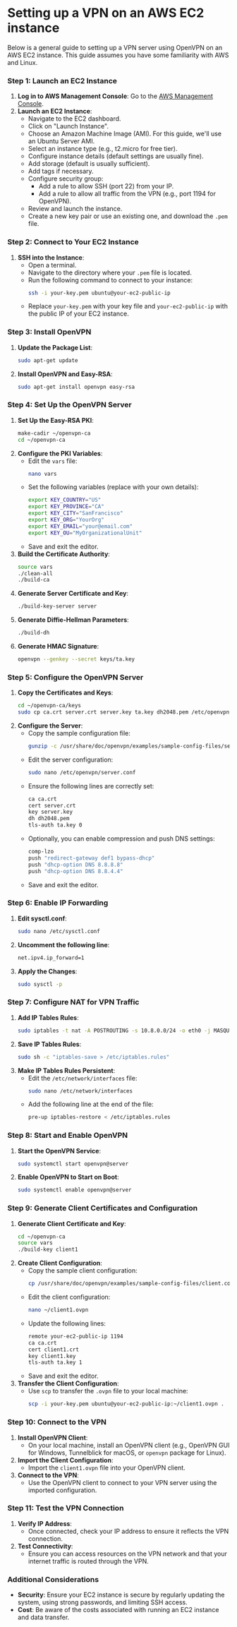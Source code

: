 # Setting up a VPN on an AWS EC2 instance 

Below is a general guide to setting up a VPN server using OpenVPN
on an AWS EC2 instance. This guide assumes you have some familiarity
with AWS and Linux.

### Step 1: Launch an EC2 Instance
1. **Log in to AWS Management Console**: Go to the [AWS Management Console](https://aws.amazon.com/console/).
2. **Launch an EC2 Instance**:
   - Navigate to the EC2 dashboard.
   - Click on "Launch Instance".
   - Choose an Amazon Machine Image (AMI). For this guide, we'll use an Ubuntu Server AMI.
   - Select an instance type (e.g., t2.micro for free tier).
   - Configure instance details (default settings are usually fine).
   - Add storage (default is usually sufficient).
   - Add tags if necessary.
   - Configure security group:
     - Add a rule to allow SSH (port 22) from your IP.
     - Add a rule to allow all traffic from the VPN (e.g., port 1194 for OpenVPN).
   - Review and launch the instance.
   - Create a new key pair or use an existing one, and download the `.pem` file.

### Step 2: Connect to Your EC2 Instance
1. **SSH into the Instance**:
   - Open a terminal.
   - Navigate to the directory where your `.pem` file is located.
   - Run the following command to connect to your instance:
     ```bash
     ssh -i your-key.pem ubuntu@your-ec2-public-ip
     ```
   - Replace `your-key.pem` with your key file and `your-ec2-public-ip` with the public IP of your EC2 instance.

### Step 3: Install OpenVPN
1. **Update the Package List**:
   ```bash
   sudo apt-get update
   ```
2. **Install OpenVPN and Easy-RSA**:
   ```bash
   sudo apt-get install openvpn easy-rsa
   ```

### Step 4: Set Up the OpenVPN Server
1. **Set Up the Easy-RSA PKI**:
   ```bash
   make-cadir ~/openvpn-ca
   cd ~/openvpn-ca
   ```
2. **Configure the PKI Variables**:
   - Edit the `vars` file:
     ```bash
     nano vars
     ```
   - Set the following variables (replace with your own details):
     ```bash
     export KEY_COUNTRY="US"
     export KEY_PROVINCE="CA"
     export KEY_CITY="SanFrancisco"
     export KEY_ORG="YourOrg"
     export KEY_EMAIL="your@email.com"
     export KEY_OU="MyOrganizationalUnit"
     ```
   - Save and exit the editor.
3. **Build the Certificate Authority**:
   ```bash
   source vars
   ./clean-all
   ./build-ca
   ```
4. **Generate Server Certificate and Key**:
   ```bash
   ./build-key-server server
   ```
5. **Generate Diffie-Hellman Parameters**:
   ```bash
   ./build-dh
   ```
6. **Generate HMAC Signature**:
   ```bash
   openvpn --genkey --secret keys/ta.key
   ```

### Step 5: Configure the OpenVPN Server
1. **Copy the Certificates and Keys**:
   ```bash
   cd ~/openvpn-ca/keys
   sudo cp ca.crt server.crt server.key ta.key dh2048.pem /etc/openvpn
   ```
2. **Configure the Server**:
   - Copy the sample configuration file:
     ```bash
     gunzip -c /usr/share/doc/openvpn/examples/sample-config-files/server.conf.gz | sudo tee /etc/openvpn/server.conf
     ```
   - Edit the server configuration:
     ```bash
     sudo nano /etc/openvpn/server.conf
     ```
   - Ensure the following lines are correctly set:
     ```bash
     ca ca.crt
     cert server.crt
     key server.key
     dh dh2048.pem
     tls-auth ta.key 0
     ```
   - Optionally, you can enable compression and push DNS settings:
     ```bash
     comp-lzo
     push "redirect-gateway def1 bypass-dhcp"
     push "dhcp-option DNS 8.8.8.8"
     push "dhcp-option DNS 8.8.4.4"
     ```
   - Save and exit the editor.

### Step 6: Enable IP Forwarding
1. **Edit sysctl.conf**:
   ```bash
   sudo nano /etc/sysctl.conf
   ```
2. **Uncomment the following line**:
   ```bash
   net.ipv4.ip_forward=1
   ```
3. **Apply the Changes**:
   ```bash
   sudo sysctl -p
   ```

### Step 7: Configure NAT for VPN Traffic
1. **Add IP Tables Rules**:
   ```bash
   sudo iptables -t nat -A POSTROUTING -s 10.8.0.0/24 -o eth0 -j MASQUERADE
   ```
2. **Save IP Tables Rules**:
   ```bash
   sudo sh -c "iptables-save > /etc/iptables.rules"
   ```
3. **Make IP Tables Rules Persistent**:
   - Edit the `/etc/network/interfaces` file:
     ```bash
     sudo nano /etc/network/interfaces
     ```
   - Add the following line at the end of the file:
     ```bash
     pre-up iptables-restore < /etc/iptables.rules
     ```

### Step 8: Start and Enable OpenVPN
1. **Start the OpenVPN Service**:
   ```bash
   sudo systemctl start openvpn@server
   ```
2. **Enable OpenVPN to Start on Boot**:
   ```bash
   sudo systemctl enable openvpn@server
   ```

### Step 9: Generate Client Certificates and Configuration
1. **Generate Client Certificate and Key**:
   ```bash
   cd ~/openvpn-ca
   source vars
   ./build-key client1
   ```
2. **Create Client Configuration**:
   - Copy the sample client configuration:
     ```bash
     cp /usr/share/doc/openvpn/examples/sample-config-files/client.conf ~/client1.ovpn
     ```
   - Edit the client configuration:
     ```bash
     nano ~/client1.ovpn
     ```
   - Update the following lines:
     ```bash
     remote your-ec2-public-ip 1194
     ca ca.crt
     cert client1.crt
     key client1.key
     tls-auth ta.key 1
     ```
   - Save and exit the editor.
3. **Transfer the Client Configuration**:
   - Use `scp` to transfer the `.ovpn` file to your local machine:
     ```bash
     scp -i your-key.pem ubuntu@your-ec2-public-ip:~/client1.ovpn .
     ```

### Step 10: Connect to the VPN
1. **Install OpenVPN Client**:
   - On your local machine, install an OpenVPN client (e.g., OpenVPN GUI for Windows, Tunnelblick for macOS, or `openvpn` package for Linux).
2. **Import the Client Configuration**:
   - Import the `client1.ovpn` file into your OpenVPN client.
3. **Connect to the VPN**:
   - Use the OpenVPN client to connect to your VPN server using the imported configuration.

### Step 11: Test the VPN Connection
1. **Verify IP Address**:
   - Once connected, check your IP address to ensure it reflects the VPN connection.
2. **Test Connectivity**:
   - Ensure you can access resources on the VPN network and that your internet traffic is routed through the VPN.

### Additional Considerations
- **Security**: Ensure your EC2 instance is secure by regularly updating the system, using strong passwords, and limiting SSH access.
- **Cost**: Be aware of the costs associated with running an EC2 instance and data transfer.